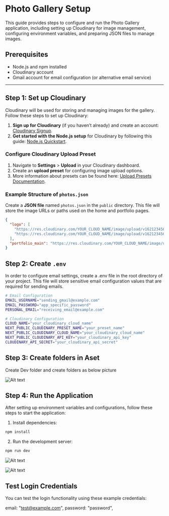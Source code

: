 # Photo Gallery Setup

This guide provides steps to configure and run the Photo Gallery application, including setting up Cloudinary for image management, configuring environment variables, and preparing JSON files to manage images.

## Prerequisites

- Node.js and npm installed
- Cloudinary account
- Gmail account for email configuration (or alternative email service)

---

## Step 1: Set up Cloudinary

Cloudinary will be used for storing and managing images for the gallery. Follow these steps to set up Cloudinary:

1. **Sign up for Cloudinary** (if you haven’t already) and create an account: [Cloudinary Signup](https://cloudinary.com/users/register_free).
2. **Get started with the Node.js setup** for Cloudinary by following this guide: [Node.js Quickstart](https://cloudinary.com/documentation/node_quickstart).

### Configure Cloudinary Upload Preset

1. Navigate to **Settings** > **Upload** in your Cloudinary dashboard.
2. Create an **upload preset** for configuring image upload options.
3. More information about presets can be found here: [Upload Presets Documentation](https://cloudinary.com/documentation/upload_presets).

### Example Structure of `photos.json`

Create a **JSON file** named `photos.json` in the `public` directory. This file will store the image URLs or paths used on the home and portfolio pages.

```json
{
  "logo": [
    "https://res.cloudinary.com/YOUR_CLOUD_NAME/image/upload/v1621234567/logo1.jpg",
    "https://res.cloudinary.com/YOUR_CLOUD_NAME/image/upload/v1621234567/logo2.jpg"
  ],
  "portfolio_main": "https://res.cloudinary.com/YOUR_CLOUD_NAME/image/upload/v1621234567/portfolio_main.jpg"
}
```

## Step 2: Create `.env`

In order to configure email settings, create a .env file in the root directory of your project. This file will store sensitive email configuration values that are required for sending emails.

```bash
# Email Configuration
EMAIL_USERNAME="sending_gmail@example.com"
EMAIL_PASSWORD="app_specific_password"
PERSONAL_EMAIL="receiving_email@example.com"

# Cloudinary Configuration
CLOUD_NAME="your_cloudinary_cloud_name"
NEXT_PUBLIC_CLOUDINARY_PRESET_NAME="your_preset_name"
NEXT_PUBLIC_CLOUDINARY_CLOUD_NAME="your_cloudinary_cloud_name"
NEXT_PUBLIC_CLOUDINARY_API_KEY="your_cloudinary_api_key"
CLOUDINARY_API_SECRET="your_cloudinary_api_secret"
```
## Step 3: Create folders in Aset

Create Dev folder and create folders as below picture

![Alt text](https://res.cloudinary.com/dxk7brqop/image/upload/v1730693195/Screenshot_2024-11-03_at_10.56.27_PM_ieiwvm.png)

## Step 4: Run the Application

After setting up environment variables and configurations, follow these steps to start the application:

1. Install dependencies:
```bash
npm install
```

2. Run the development server:
```bash
npm run dev
```

![Alt text](https://res.cloudinary.com/dxk7brqop/image/upload/v1726944926/Screenshot_2024-09-21_at_2.54.08_PM_b18vpi.png)

![Alt text](https://res.cloudinary.com/dxk7brqop/image/upload/v1726945176/Image_9-21-24_at_2.53_PM_vyci2u.jpg)

## Test Login Credentials

You can test the login functionality using these example credentials:

email: "test@example.com",
password: "password",
